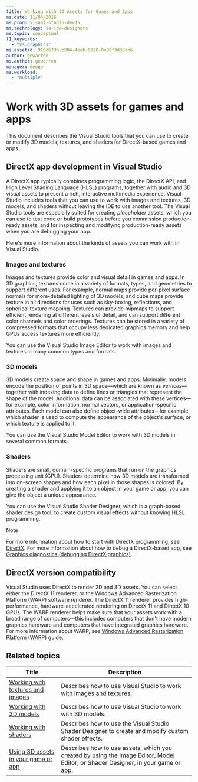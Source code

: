 ```yaml
---
title: Working with 3D Assets for Games and Apps
ms.date: 11/04/2016
ms.prod: visual-studio-dev15
ms.technology: vs-ide-designers
ms.topic: conceptual
f1_keywords:
  - "vs.graphics"
ms.assetid: 910d673b-c884-4eeb-9928-0e89f3d38cb6
author: gewarren
ms.author: gewarren
manager: douge
ms.workload:
  - "multiple"
---
```

# Work with 3D assets for games and apps

This document describes the Visual Studio tools that you can use to create or modify 3D models, textures, and shaders for DirectX-based games and apps.

## DirectX app development in Visual Studio
 A DirectX app typically combines programming logic, the DirectX API, and High Level Shading Language (HLSL) programs, together with audio and 3D visual assets to present a rich, interactive multimedia experience. Visual Studio includes tools that you can use to work with images and textures, 3D models, and shaders without leaving the IDE to use another tool. The Visual Studio tools are especially suited for creating *placeholder* assets, which you can use to test code or build prototypes before you commission production-ready assets, and for inspecting and modifying production-ready assets when you are debugging your app.

 Here's more information about the kinds of assets you can work with in Visual Studio.

### Images and textures
 Images and textures provide color and visual detail in games and apps. In 3D graphics, textures come in a variety of formats, types, and geometries to support different uses. For example, normal maps provide per-pixel surface normals for more-detailed lighting of 3D models, and cube maps provide texture in all directions for uses such as sky-boxing, reflections, and spherical texture mapping. Textures can provide mipmaps to support efficient rendering at different levels of detail, and can support different color channels and color orderings. Textures can be stored in a variety of compressed formats that occupy less dedicated graphics memory and help GPUs access textures more efficiently.

 You can use the Visual Studio Image Editor to work with images and textures in many common types and formats.

### 3D models
 3D models create space and shape in games and apps. Minimally, models encode the position of points in 3D space—which are known as *vertices*—together with indexing data to define lines or triangles that represent the shape of the model. Additional data can be associated with these vertices—for example, color information, normal vectors, or application-specific attributes. Each model can also define object-wide attributes—for example, which shader is used to compute the appearance of the object's surface, or which texture is applied to it.

 You can use the Visual Studio Model Editor to work with 3D models in several common formats.

### Shaders
 Shaders are small, domain-specific programs that run on the graphics processing unit (GPU). Shaders determine how 3D models are transformed into on-screen shapes and how each pixel in those shapes is colored. By creating a shader and applying it to an object in your game or app, you can give the object a unique appearance.

 You can use the Visual Studio Shader Designer, which is a graph-based shader design tool, to create custom visual effects without knowing HLSL programming.

> [!NOTE]
> For more information about how to start with DirectX programming, see [DirectX](http://go.microsoft.com/fwlink/p/?LinkId=224633). For more information about how to debug a DirectX-based app, see [Graphics diagnostics (debugging DirectX graphics)](/visualstudio/debugger/graphics/visual-studio-graphics-diagnostics).

## DirectX version compatibility
 Visual Studio uses DirectX to render 2D and 3D assets. You can select either the DirectX 11 renderer, or the Windows Advanced Rasterization Platform (WARP) software renderer. The DirectX 11 renderer provides high-performance, hardware-accelerated rendering on DirectX 11 and DirectX 10 GPUs. The WARP renderer helps make sure that your assets work with a broad range of computers—this includes computers that don't have modern graphics hardware and computers that have integrated graphics hardware. For more information about WARP, see [Windows Advanced Rasterization Platform (WARP) guide](http://go.microsoft.com/fwlink/p/?LinkId=224634).

## Related topics

|Title|Description|
|-----------|-----------------|
|[Working with textures and images](../designers/working-with-textures-and-images.md)|Describes how to use Visual Studio to work with images and textures.|
|[Working with 3D models](../designers/working-with-3-d-models.md)|Describes how to use Visual Studio to work with 3D models.|
|[Working with shaders](../designers/working-with-shaders.md)|Describes how to use the Visual Studio Shader Designer to create and modify custom shader effects.|
|[Using 3D assets in your game or app](../designers/using-3-d-assets-in-your-game-or-app.md)|Describes how to use assets, which you created by using the Image Editor, Model Editor, or Shader Designer, in your game or app.|